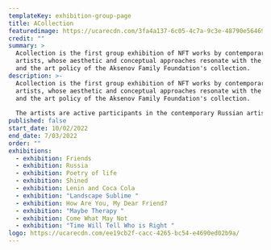 ```yaml
---
templateKey: exhibition-group-page
title: ACollection
featuredimage: https://ucarecdn.com/3fa4a137-6c05-4c7a-9c3e-48790e564694/
credit: ""
summary: >
  Acollection is the first group exhibition of NFT works by contemporary Russian
  artists, whose aesthetic and conceptual approaches resonate with the strategy
  and the art policy of the Aksenov Family Foundation's collection.
description: >-
  Acollection is the first group exhibition of NFT works by contemporary Russian
  artists, whose aesthetic and conceptual approaches resonate with the strategy
  and the art policy of the Aksenov Family Foundation's collection.
   
  The artists are active participants in the contemporary Russian artistic process, and NFT works of many of them are created especially for the exhibition. Ecology, rethinking of the new digital world, social agenda, ironic but at the same time critical attitude to reality, and the motives of folk folklore are the key themes the artists work with. Their work becomes a complex and multifaceted commentary on the variety of images that form our understanding of the modern world.
published: false
start_date: 10/02/2022
end_date: 7/03/2022
order: ""
exhibitions:
  - exhibition: Friends
  - exhibition: Russia
  - exhibition: Poetry of life
  - exhibition: Shined
  - exhibition: Lenin and Coca Cola
  - exhibition: "Landscape Sublime "
  - exhibition: How Are You, My Dear Friend?
  - exhibition: "Maybe Therapy "
  - exhibition: Come What May Not
  - exhibition: "Time Will Tell Who is Right "
logo: https://ucarecdn.com/ee19cb2f-cacc-4265-bc54-e4690ed02b9a/
---
```

